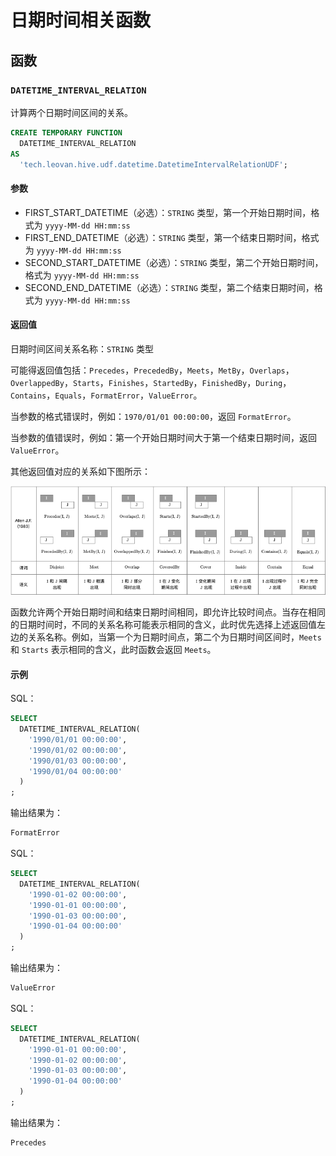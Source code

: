 # 日期时间相关函数

## 函数

### `DATETIME_INTERVAL_RELATION`

计算两个日期时间区间的关系。

```sql
CREATE TEMPORARY FUNCTION
  DATETIME_INTERVAL_RELATION
AS
  'tech.leovan.hive.udf.datetime.DatetimeIntervalRelationUDF';
```

#### 参数

- FIRST_START_DATETIME（必选）：`STRING` 类型，第一个开始日期时间，格式为 `yyyy-MM-dd HH:mm:ss`
- FIRST_END_DATETIME（必选）：`STRING` 类型，第一个结束日期时间，格式为 `yyyy-MM-dd HH:mm:ss`
- SECOND_START_DATETIME（必选）：`STRING` 类型，第二个开始日期时间，格式为 `yyyy-MM-dd HH:mm:ss`
- SECOND_END_DATETIME（必选）：`STRING` 类型，第二个结束日期时间，格式为 `yyyy-MM-dd HH:mm:ss`

#### 返回值

日期时间区间关系名称：`STRING` 类型

可能得返回值包括：`Precedes`，`PrecededBy`，`Meets`，`MetBy`，`Overlaps`，`OverlappedBy`，`Starts`，`Finishes`，`StartedBy`，`FinishedBy`，`During`，`Contains`，`Equals`，`FormatError`，`ValueError`。

当参数的格式错误时，例如：`1970/01/01 00:00:00`，返回 `FormatError`。

当参数的值错误时，例如：第一个开始日期时间大于第一个结束日期时间，返回 `ValueError`。

其他返回值对应的关系如下图所示：

![](images/datetime-functions/datetime-interval-relation.png)

函数允许两个开始日期时间和结束日期时间相同，即允许比较时间点。当存在相同的日期时间时，不同的关系名称可能表示相同的含义，此时优先选择上述返回值左边的关系名称。例如，当第一个为日期时间点，第二个为日期时间区间时，`Meets` 和 `Starts` 表示相同的含义，此时函数会返回 `Meets`。

#### 示例

SQL：

```sql
SELECT
  DATETIME_INTERVAL_RELATION(
    '1990/01/01 00:00:00',
    '1990/01/02 00:00:00',
    '1990/01/03 00:00:00',
    '1990/01/04 00:00:00'
  )
;
```

输出结果为：

```txt
FormatError
```

SQL：

```sql
SELECT
  DATETIME_INTERVAL_RELATION(
    '1990-01-02 00:00:00',
    '1990-01-01 00:00:00',
    '1990-01-03 00:00:00',
    '1990-01-04 00:00:00'
  )
;
```

输出结果为：

```txt
ValueError
```

SQL：

```sql
SELECT
  DATETIME_INTERVAL_RELATION(
    '1990-01-01 00:00:00',
    '1990-01-02 00:00:00',
    '1990-01-03 00:00:00',
    '1990-01-04 00:00:00'
  )
;
```

输出结果为：

```txt
Precedes
```
